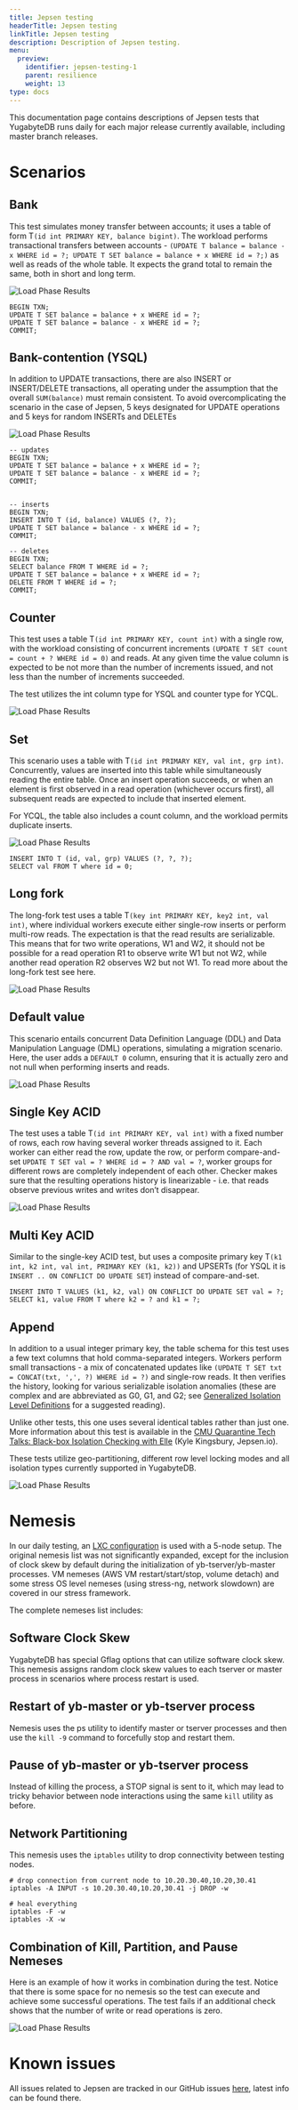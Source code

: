 ```yaml
---
title: Jepsen testing
headerTitle: Jepsen testing
linkTitle: Jepsen testing
description: Description of Jepsen testing.
menu:
  preview:
    identifier: jepsen-testing-1
    parent: resilience
    weight: 13
type: docs
---
```



This documentation page contains descriptions of Jepsen tests that YugabyteDB runs daily for each
major release currently available, including master branch releases.

# Scenarios

## Bank

This test simulates money transfer between accounts; it uses a table of form T`(id int PRIMARY KEY,
balance bigint)`. The workload performs transactional transfers between accounts - `(UPDATE T
balance = balance - x WHERE id = ?; UPDATE T SET balance = balance + x WHERE id = ?;)` as well as
reads of the whole table. It expects the grand total to remain the same, both in short and long
term.

![Load Phase Results](/images/benchmark/jepsen/jepsen-1-bank.png)

```plpgsql
BEGIN TXN;
UPDATE T SET balance = balance + x WHERE id = ?;
UPDATE T SET balance = balance - x WHERE id = ?;
COMMIT;
```

## Bank-contention (YSQL)

In addition to UPDATE transactions, there are also INSERT or INSERT/DELETE transactions, all
operating under the assumption that the overall `SUM(balance)` must remain consistent. To avoid
overcomplicating the scenario in the case of Jepsen, 5 keys designated for UPDATE operations and 5
keys for random INSERTs and DELETEs

![Load Phase Results](/images/benchmark/jepsen/jepsen-2-bank-contention.png)

```plpgsql
-- updates
BEGIN TXN;
UPDATE T SET balance = balance + x WHERE id = ?;
UPDATE T SET balance = balance - x WHERE id = ?;
COMMIT;


-- inserts
BEGIN TXN;
INSERT INTO T (id, balance) VALUES (?, ?);
UPDATE T SET balance = balance - x WHERE id = ?;
COMMIT;

-- deletes
BEGIN TXN;
SELECT balance FROM T WHERE id = ?;
UPDATE T SET balance = balance + x WHERE id = ?;
DELETE FROM T WHERE id = ?;
COMMIT;
```

## Counter

This test uses a table T`(id int PRIMARY KEY, count int)` with a single row, with the workload
consisting of concurrent increments `(UPDATE T SET count = count + ? WHERE id = 0)` and reads. At
any
given time the value column is expected to be not more than the number of increments issued, and not
less than the number of increments succeeded.

The test utilizes the int column type for YSQL and counter type for YCQL.

![Load Phase Results](/images/benchmark/jepsen/jepsen-3-counter.png)

## Set

This scenario uses a table with T`(id int PRIMARY KEY, val int, grp int)`. Concurrently, values are
inserted into this table while simultaneously reading the entire table. Once an insert operation
succeeds, or when an element is first observed in a read operation (whichever occurs first), all
subsequent reads are expected to include that inserted element.

For YCQL, the table also includes a count column, and the workload permits duplicate inserts.

![Load Phase Results](/images/benchmark/jepsen/jepsen-4-set.png)

```plpgsql
INSERT INTO T (id, val, grp) VALUES (?, ?, ?);
SELECT val FROM T where id = 0;
```

## Long fork

The long-fork test uses a table T`(key int PRIMARY KEY, key2 int, val int)`, where individual
workers
execute either single-row inserts or perform multi-row reads. The expectation is that the read
results are serializable. This means that for two write operations, W1 and W2, it should not be
possible for a read operation R1 to observe write W1 but not W2, while another read operation R2
observes W2 but not W1.
To read more about the long-fork test see here.

![Load Phase Results](/images/benchmark/jepsen/jepsen-5-long-fork.png)

## Default value

This scenario entails concurrent Data Definition Language (DDL) and Data Manipulation Language (DML)
operations, simulating a migration scenario. Here, the user adds a `DEFAULT 0` column, ensuring that
it is actually zero and not null when performing inserts and reads.

![Load Phase Results](/images/benchmark/jepsen/jepsen-6-default-value.png)

## Single Key ACID

The test uses a table T`(id int PRIMARY KEY, val int)` with a fixed number of rows, each row having
several worker threads assigned to it. Each worker can either read the row, update the row, or
perform compare-and-set `UPDATE T SET val = ? WHERE id = ? AND val = ?`, worker groups for different
rows are completely independent of each other. Checker makes sure that the resulting operations
history is linearizable - i.e. that reads observe previous writes and writes don’t disappear.

![Load Phase Results](/images/benchmark/jepsen/jepsen-7-single-key-acid.png)

## Multi Key ACID

Similar to the single-key ACID test, but uses a composite primary key T`(k1 int, k2 int, val int,
PRIMARY KEY (k1, k2))` and UPSERTs (for YSQL it is `INSERT .. ON CONFLICT DO UPDATE SET`) instead of
compare-and-set.

```plpgsql
INSERT INTO T VALUES (k1, k2, val) ON CONFLICT DO UPDATE SET val = ?;
SELECT k1, value FROM T where k2 = ? and k1 = ?;
```

## Append

In addition to a usual integer primary key, the table schema for this test uses a few text columns
that hold comma-separated integers. Workers perform small transactions - a mix of concatenated
updates like `(UPDATE T SET txt = CONCAT(txt, ',', ?) WHERE id = ?)` and single-row reads. It then
verifies the history, looking for various serializable isolation anomalies (these are complex and
are abbreviated as G0, G1, and G2;
see [Generalized Isolation Level Definitions](http://pmg.csail.mit.edu/papers/icde00.pdf) for a
suggested
reading).

Unlike other tests, this one uses several identical tables rather than just one. More information
about this test is available in the [CMU Quarantine Tech Talks: Black-box Isolation Checking with
Elle](https://www.youtube.com/watch?v=OPJ_IcdSqig) (Kyle Kingsbury, Jepsen.io).

These tests utilize geo-partitioning, different row level locking modes and all isolation types
currently supported in YugabyteDB.

![Load Phase Results](/images/benchmark/jepsen/jepsen-8-append.png)

# Nemesis

In our daily testing, an [LXC configuration](https://linuxcontainers.org/lxc/introduction/) is used
with a 5-node setup. The original nemesis list
was not significantly expanded, except for the inclusion of clock skew by default during the
initialization of yb-tserver/yb-master processes. VM nemeses (AWS VM restart/start/stop, volume
detach) and some stress OS level nemeses (using stress-ng, network slowdown) are covered in our
stress framework.

The complete nemeses list includes:

## Software Clock Skew

YugabyteDB has special Gflag options that can utilize software clock skew. This nemesis assigns
random clock skew values to each tserver or master process in scenarios where process restart is
used.

## Restart of yb-master or yb-tserver process

Nemesis uses the ps utility to identify master or tserver processes and then use the `kill -9` command
to forcefully stop and restart them.

## Pause of yb-master or yb-tserver process

Instead of killing the process, a STOP signal is sent to it, which may lead to tricky behavior
between node interactions using the same `kill` utility as before.

## Network Partitioning

This nemesis uses the `iptables` utility to drop connectivity between testing nodes.

```shell
# drop connection from current node to 10.20.30.40,10.20,30.41
iptables -A INPUT -s 10.20.30.40,10.20,30.41 -j DROP -w

# heal everything
iptables -F -w
iptables -X -w
```

## Combination of Kill, Partition, and Pause Nemeses

Here is an example of how it works in combination during the test. Notice that there is some space
for no nemesis so the test can execute and achieve some successful operations. The test fails if an
additional check shows that the number of write or read operations is zero.

![Load Phase Results](/images/benchmark/jepsen/jepsen-9-nemesis-combine.png)

# Known issues

All issues related to Jepsen are tracked in our GitHub
issues [here](https://github.com/yugabyte/yugabyte-db/issues/10052), latest info can be found there.
